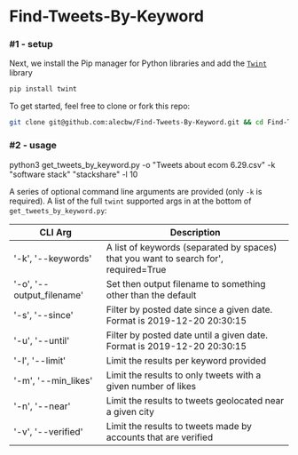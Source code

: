 # Find-Tweets-By-Keyword

### \#1 - setup

Next, we install the Pip manager for Python libraries and add the [`Twint`](https://github.com/twintproject/twint) library
```bash
pip install twint
```

To get started, feel free to clone or fork this repo: 
```bash
git clone git@github.com:alecbw/Find-Tweets-By-Keyword.git && cd Find-Tweets-By-Keyword
```

### \#2 - usage

python3 get_tweets_by_keyword.py -o "Tweets about ecom 6.29.csv" -k  "software stack" "stackshare" -l 10

A series of optional command line arguments are provided (only `-k` is required). A list of the full `twint` supported args in at the bottom of `get_tweets_by_keyword.py`:

| CLI Arg                   | Description                                                                           
|---------------------------|-------------------------------------------------------------------------------------------
| '-k', '--keywords'        | A list of keywords (separated by spaces) that you want to search for', required=True
| '-o', '--output_filename' | Set then output filename to something other than the default                             
| '-s', '--since'           | Filter by posted date since a given date. Format is 2019-12-20 20:30:15
| '-u', '--until'           | Filter by posted date until a given date. Format is 2019-12-20 20:30:15
| '-l', '--limit'           | Limit the results per keyword provided                          
| '-m', '--min_likes'       | Limit the results to only tweets with a given number of likes       
| '-n', '--near'            | Limit the results to tweets geolocated near a given city            
| '-v', '--verified'        | Limit the results to tweets made by accounts that are verified       
